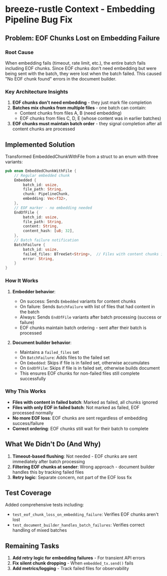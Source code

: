 # breeze-rustle Context - Embedding Pipeline Bug Fix

## Problem: EOF Chunks Lost on Embedding Failure

### Root Cause

When embedding fails (timeout, rate limit, etc.), the entire batch fails including EOF chunks. Since EOF chunks don't need embedding but were being sent with the batch, they were lost when the batch failed. This caused "No EOF chunk found" errors in the document builder.

### Key Architecture Insights

1. **EOF chunks don't need embedding** - they just mark file completion
2. **Batches mix chunks from multiple files** - one batch can contain:
   - Content chunks from files A, B (need embedding)
   - EOF chunks from files C, D, E (whose content was in earlier batches)
3. **EOF chunks must maintain batch order** - they signal completion after all content chunks are processed

## Implemented Solution

Transformed EmbeddedChunkWithFile from a struct to an enum with three variants:

```rust
pub enum EmbeddedChunkWithFile {
    // Regular embedded chunk
    Embedded {
        batch_id: usize,
        file_path: String,
        chunk: PipelineChunk,
        embedding: Vec<f32>,
    },
    // EOF marker - no embedding needed
    EndOfFile {
        batch_id: usize,
        file_path: String,
        content: String,
        content_hash: [u8; 32],
    },
    // Batch failure notification
    BatchFailure {
        batch_id: usize,
        failed_files: BTreeSet<String>,  // Files with content chunks in this batch
        error: String,
    }
}
```

### How It Works

1. **Embedder behavior**:
   - On success: Sends `Embedded` variants for content chunks
   - On failure: Sends `BatchFailure` with list of files that had content in the batch
   - Always: Sends `EndOfFile` variants after batch processing (success or failure)
   - EOF chunks maintain batch ordering - sent after their batch is processed

2. **Document builder behavior**:
   - Maintains a `failed_files` set
   - On `BatchFailure`: Adds files to the failed set
   - On `Embedded`: Skips if file is in failed set, otherwise accumulates
   - On `EndOfFile`: Skips if file is in failed set, otherwise builds document
   - This ensures EOF chunks for non-failed files still complete successfully

### Why This Works

- **Files with content in failed batch**: Marked as failed, all chunks ignored
- **Files with only EOF in failed batch**: Not marked as failed, EOF processed normally
- **No more EOF loss**: EOF chunks are sent regardless of embedding success/failure
- **Correct ordering**: EOF chunks still wait for their batch to complete

## What We Didn't Do (And Why)

1. **Timeout-based flushing**: Not needed - EOF chunks are sent immediately after batch processing
2. **Filtering EOF chunks at sender**: Wrong approach - document builder handles this by tracking failed files
3. **Retry logic**: Separate concern, not part of the EOF loss fix

## Test Coverage

Added comprehensive tests including:

- `test_eof_chunk_loss_on_embedding_failure`: Verifies EOF chunks aren't lost
- `test_document_builder_handles_batch_failures`: Verifies correct handling of mixed batches

## Remaining Tasks

1. **Add retry logic for embedding failures** - For transient API errors
2. **Fix silent chunk dropping** - When `embedded_tx.send()` fails
3. **Add metrics/logging** - Track failed files for observability
